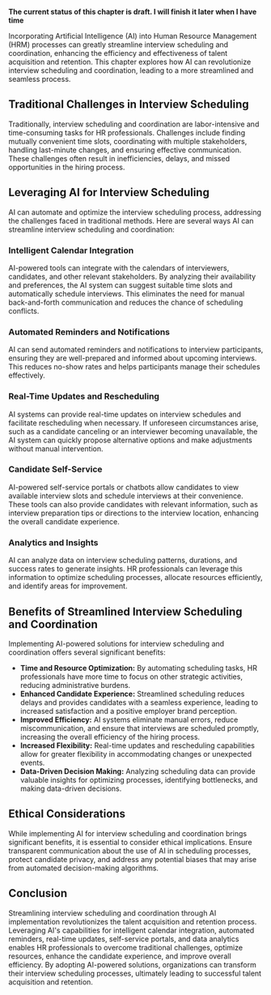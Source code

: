**The current status of this chapter is draft. I will finish it later when I have time**

Incorporating Artificial Intelligence (AI) into Human Resource Management (HRM) processes can greatly streamline interview scheduling and coordination, enhancing the efficiency and effectiveness of talent acquisition and retention. This chapter explores how AI can revolutionize interview scheduling and coordination, leading to a more streamlined and seamless process.

Traditional Challenges in Interview Scheduling
----------------------------------------------

Traditionally, interview scheduling and coordination are labor-intensive and time-consuming tasks for HR professionals. Challenges include finding mutually convenient time slots, coordinating with multiple stakeholders, handling last-minute changes, and ensuring effective communication. These challenges often result in inefficiencies, delays, and missed opportunities in the hiring process.

Leveraging AI for Interview Scheduling
--------------------------------------

AI can automate and optimize the interview scheduling process, addressing the challenges faced in traditional methods. Here are several ways AI can streamline interview scheduling and coordination:

### Intelligent Calendar Integration

AI-powered tools can integrate with the calendars of interviewers, candidates, and other relevant stakeholders. By analyzing their availability and preferences, the AI system can suggest suitable time slots and automatically schedule interviews. This eliminates the need for manual back-and-forth communication and reduces the chance of scheduling conflicts.

### Automated Reminders and Notifications

AI can send automated reminders and notifications to interview participants, ensuring they are well-prepared and informed about upcoming interviews. This reduces no-show rates and helps participants manage their schedules effectively.

### Real-Time Updates and Rescheduling

AI systems can provide real-time updates on interview schedules and facilitate rescheduling when necessary. If unforeseen circumstances arise, such as a candidate canceling or an interviewer becoming unavailable, the AI system can quickly propose alternative options and make adjustments without manual intervention.

### Candidate Self-Service

AI-powered self-service portals or chatbots allow candidates to view available interview slots and schedule interviews at their convenience. These tools can also provide candidates with relevant information, such as interview preparation tips or directions to the interview location, enhancing the overall candidate experience.

### Analytics and Insights

AI can analyze data on interview scheduling patterns, durations, and success rates to generate insights. HR professionals can leverage this information to optimize scheduling processes, allocate resources efficiently, and identify areas for improvement.

Benefits of Streamlined Interview Scheduling and Coordination
-------------------------------------------------------------

Implementing AI-powered solutions for interview scheduling and coordination offers several significant benefits:

* **Time and Resource Optimization:** By automating scheduling tasks, HR professionals have more time to focus on other strategic activities, reducing administrative burdens.
* **Enhanced Candidate Experience:** Streamlined scheduling reduces delays and provides candidates with a seamless experience, leading to increased satisfaction and a positive employer brand perception.
* **Improved Efficiency:** AI systems eliminate manual errors, reduce miscommunication, and ensure that interviews are scheduled promptly, increasing the overall efficiency of the hiring process.
* **Increased Flexibility:** Real-time updates and rescheduling capabilities allow for greater flexibility in accommodating changes or unexpected events.
* **Data-Driven Decision Making:** Analyzing scheduling data can provide valuable insights for optimizing processes, identifying bottlenecks, and making data-driven decisions.

Ethical Considerations
----------------------

While implementing AI for interview scheduling and coordination brings significant benefits, it is essential to consider ethical implications. Ensure transparent communication about the use of AI in scheduling processes, protect candidate privacy, and address any potential biases that may arise from automated decision-making algorithms.

Conclusion
----------

Streamlining interview scheduling and coordination through AI implementation revolutionizes the talent acquisition and retention process. Leveraging AI's capabilities for intelligent calendar integration, automated reminders, real-time updates, self-service portals, and data analytics enables HR professionals to overcome traditional challenges, optimize resources, enhance the candidate experience, and improve overall efficiency. By adopting AI-powered solutions, organizations can transform their interview scheduling processes, ultimately leading to successful talent acquisition and retention.
